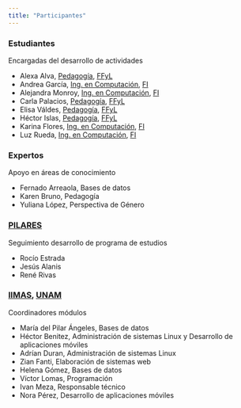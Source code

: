 ```yaml
---
title: "Participantes"
---
```


### Estudiantes

Encargadas del desarrollo de actividades

* Alexa Alva, [Pedagogía](http://pedagogia.filos.unam.mx/),
    [FFyL](http://www.filos.unam.mx/)
* Andrea García, [Ing. en
    Computación](https://www.ingenieria.unam.mx/programas_academicos/licenciatura/computacion.php),
    [FI](https://www.ingenieria.unam.mx/)
* Alejandra Monroy, [Ing. en
    Computación](https://www.ingenieria.unam.mx/programas_academicos/licenciatura/computacion.php),
    [FI](https://www.ingenieria.unam.mx/)
* Carla Palacios, [Pedagogía](http://pedagogia.filos.unam.mx/),
    [FFyL](http://www.filos.unam.mx/)
* Elisa Váldes, [Pedagogía](http://pedagogia.filos.unam.mx/),
    [FFyL](http://www.filos.unam.mx/)
* Héctor Islas, [Pedagogía](http://pedagogia.filos.unam.mx/),
    [FFyL](http://www.filos.unam.mx/)
* Karina Flores, [Ing. en
    Computación](https://www.ingenieria.unam.mx/programas_academicos/licenciatura/computacion.php),
    [FI](https://www.ingenieria.unam.mx/)
* Luz Rueda, [Ing. en
    Computación](https://www.ingenieria.unam.mx/programas_academicos/licenciatura/computacion.php),
    [FI](https://www.ingenieria.unam.mx/)


### Expertos

Apoyo en áreas de conocimiento

* Fernado Arreaola, Bases de datos 
* Karen Bruno, Pedagogía
* Yuliana López, Perspectiva de Género

### [PILARES]()

Seguimiento desarrollo de programa de estudios

* Rocío Estrada
* Jesús Alanis
* René Rivas

### [IIMAS](http://www.iimas.unam.mx), [UNAM](http://www.unam.mx)

Coordinadores módulos

* María del Pilar Ángeles, Bases de datos
* Héctor Benitez, Administración de sistemas Linux y Desarrollo de aplicaciones
    móviles
* Adrían Duran, Administración de sistemas Linux
* Zian Fanti, Elaboración de sistemas web
* Helena Gómez, Bases de datos
* Víctor Lomas, Programación
* Ivan Meza, Responsable técnico
* Nora Pérez, Desarrollo de aplicaciones móviles
